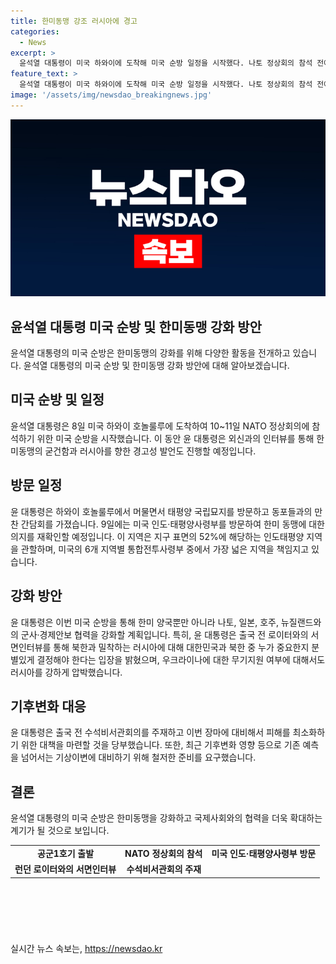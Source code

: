 ```yaml
---
title: 한미동맹 강조 러시아에 경고
categories:
  - News
excerpt: >
  윤석열 대통령이 미국 하와이에 도착해 미국 순방 일정을 시작했다. 나토 정상회의 참석 전에 외신과의 인터뷰에서 한미동맹 강조와 러시아에 경고성 발언을 했고, 미국 인도·태평양사령부 방문으로 한·미 동맹 강화를 계획 중이다. 윤 대통령은 로이터와의 인터뷰에서 북한과 밀착하는 러시아에 대한 강력한 입장을 보였으며, 미국 대선과 기후변화에 대한 우려도 표명했다. 호우 피해 대비를 당부하고 기상이변에 대비하라고 당부했다.
feature_text: >
  윤석열 대통령이 미국 하와이에 도착해 미국 순방 일정을 시작했다. 나토 정상회의 참석 전에 외신과의 인터뷰에서 한미동맹 강조와 러시아에 경고성 발언을 했고, 미국 인도·태평양사령부 방문으로 한·미 동맹 강화를 계획 중이다. 윤 대통령은 로이터와의 인터뷰에서 북한과 밀착하는 러시아에 대한 강력한 입장을 보였으며, 미국 대선과 기후변화에 대한 우려도 표명했다. 호우 피해 대비를 당부하고 기상이변에 대비하라고 당부했다.
image: '/assets/img/newsdao_breakingnews.jpg'
---
```


<p><img src="/assets/img/newsdao_breakingnews.jpg" alt="ranknews 속보" /></p>

<h2 data-ke-size="size26">윤석열 대통령 미국 순방 및 한미동맹 강화 방안</h2>

<p data-ke-size="size16">윤석열 대통령의 미국 순방은 한미동맹의 강화를 위해 다양한 활동을 전개하고 있습니다. 윤석열 대통령의 미국 순방 및 한미동맹 강화 방안에 대해 알아보겠습니다.</p>

<h2 data-ke-size="size24">미국 순방 및 일정</h2>

<p data-ke-size="size16">윤석열 대통령은 8일 미국 하와이 호놀룰루에 도착하여 10~11일 NATO 정상회의에 참석하기 위한 미국 순방을 시작했습니다. 이 동안 윤 대통령은 외신과의 인터뷰를 통해 한미동맹의 굳건함과 러시아를 향한 경고성 발언도 진행할 예정입니다.</p>

<h2 data-ke-size="size24">방문 일정</h2>

<p data-ke-size="size16">윤 대통령은 하와이 호놀룰루에서 머물면서 태평양 국립묘지를 방문하고 동포들과의 만찬 간담회를 가졌습니다. 9일에는 미국 인도·태평양사령부를 방문하여 한미 동맹에 대한 의지를 재확인할 예정입니다. 이 지역은 지구 표면의 52%에 해당하는 인도태평양 지역을 관할하며, 미국의 6개 지역별 통합전투사령부 중에서 가장 넓은 지역을 책임지고 있습니다.</p>

<h2 data-ke-size="size24">강화 방안</h2>

<p data-ke-size="size16">윤 대통령은 이번 미국 순방을 통해 한미 양국뿐만 아니라 나토, 일본, 호주, 뉴질랜드와의 군사·경제안보 협력을 강화할 계획입니다. 특히, 윤 대통령은 출국 전 로이터와의 서면인터뷰를 통해 북한과 밀착하는 러시아에 대해 대한민국과 북한 중 누가 중요한지 분별있게 결정해야 한다는 입장을 밝혔으며, 우크라이나에 대한 무기지원 여부에 대해서도 러시아를 강하게 압박했습니다.</p>

<h2 data-ke-size="size24">기후변화 대응</h2>

<p data-ke-size="size16">윤 대통령은 출국 전 수석비서관회의를 주재하고 이번 장마에 대비해서 피해를 최소화하기 위한 대책을 마련할 것을 당부했습니다. 또한, 최근 기후변화 영향 등으로 기존 예측을 넘어서는 기상이변에 대비하기 위해 철저한 준비를 요구했습니다.</p>

<h2 data-ke-size="size24">결론</h2>

<p data-ke-size="size16">윤석열 대통령의 미국 순방은 한미동맹을 강화하고 국제사회와의 협력을 더욱 확대하는 계기가 될 것으로 보입니다.</p>

<table>
    <tbody>
        <tr>
            <td style="text-align: center; height: 17px;"><b>공군1호기 출발</b></td>
            <td style="text-align: center; height: 17px;"><b>NATO 정상회의 참석</b></td>
            <td style="text-align: center; height: 17px;"><b>미국 인도·태평양사령부 방문</b></td>
        </tr>
        <tr>
            <td style="text-align: center; height: 17px;"><b>런던 로이터와의 서면인터뷰</b></td>
            <td style="text-align: center; height: 17px;"><b>수석비서관회의 주재</b></td>
        </tr>
    </tbody>
</table>

<h2 data-ke-size="size24">&nbsp;</h2>

<p data-ke-size="size16">&nbsp;</p>
실시간 뉴스 속보는, <a href="https://newsdao.kr" rel="dofollow">https://newsdao.kr</a>



